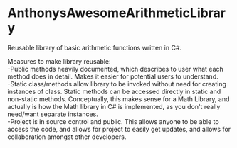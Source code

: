 # AnthonysAwesomeArithmeticLibrary
Reusable library of basic arithmetic functions written in C#.

Measures to make library reusable:  
-Public methods heavily documented, which describes to user what each method does in detail. Makes it easier for potential users to understand.  
-Static class/methods allow library to be invoked without need for creating instances of class. Static methods can be accessed directly in static and non-static methods.   Conceptually, this makes sense for a Math Library, and actually is how the Math library in C# is implemented, as you don't really need/want separate instances.  
-Project is in source control and public. This allows anyone to be able to access the code, and allows for project to easily get updates, and allows for collaboration amongst   other developers.
